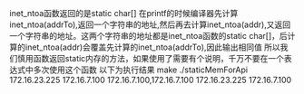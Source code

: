 inet_ntoa函数返回的是static char[]
在printf的时候编译器先计算inet_ntoa(addrTo),返回一个字符串的地址,然后再去计算inet_ntoa(addr),又返回一个字符串的地址。这两个字符串的地址都是inet_ntoa函数的static char[]，后计算的inet_ntoa(addr)会覆盖先计算的inet_ntoa(addrTo),因此输出相同值
所以我们慎用函数返回static内存的方法，如果使用了需要有个说明，千万不要在一个表达式中多次使用这个函数
以下为执行结果
make
./staticMemForApi 172.16.23.225 172.16.7.100
172.16.7.100,172.16.7.100
172.16.23.225
172.16.7.100

